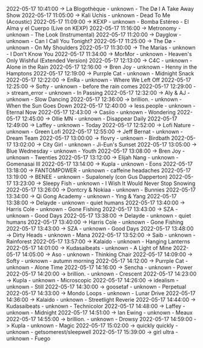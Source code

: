 2022-05-17 10:41:00 -> La Blogothèque - unknown - The Dø I A Take Away Show
2022-05-17 11:05:00 -> Kali Uchis - unknown - Dead To Me (Acoustic)
2022-05-17 11:09:00 -> KEXP - unknown - Bomba Estéreo - El Alma y el Cuerpo (Live on KEXP)
2022-05-17 11:16:00 -> Metronomy - unknown - The Look (Instrumental)
2022-05-17 11:20:00 -> Dayglow - unknown - Can I Call You Tonight?
2022-05-17 11:25:00 -> The Dø - unknown - On My Shoulders
2022-05-17 11:30:00 -> The Marías - unknown - I Don't Know You
2022-05-17 11:34:00 -> MorMor - unknown - Heaven's Only Wishful (Extended Version)
2022-05-17 12:13:00 -> C4C - unknown - Alone in the Rain
2022-05-17 12:16:00 -> Bren Joy - unknown - Henny in the Hamptons
2022-05-17 12:19:00 -> Purrple Cat - unknown - Midnight Snack
2022-05-17 12:22:00 -> EnRa - unknown - Where We Left Off
2022-05-17 12:25:00 -> Softy - unknown - before the rain comes
2022-05-17 12:29:00 -> stream_error - unknown - In Passing
2022-05-17 12:32:00 -> Aly & AJ - unknown - Slow Dancing
2022-05-17 12:36:00 -> brillion. - unknown - When the Sun Goes Down
2022-05-17 12:40:00 -> less.people - unknown - Eternal Now
2022-05-17 12:43:00 -> Casiio - unknown - Wondering
2022-05-17 12:45:00 -> Ollie MN - unknown - Disappear Daily
2022-05-17 12:49:00 -> Laffey - unknown - Today
2022-05-17 12:52:00 -> Lofi Nature - unknown - Green Lofi
2022-05-17 12:55:00 -> Jeff Bernat - unknown - Dream Team
2022-05-17 13:00:00 -> flovry - unknown - Birdbath
2022-05-17 13:02:00 -> City Girl - unknown - Ji-Eun's Sunset
2022-05-17 13:05:00 -> Blue Wednesday - unknown - Youth
2022-05-17 13:08:00 -> Bren Joy - unknown - Twenties
2022-05-17 13:12:00 -> Elijah Nang - unknown - Gomenasai III
2022-05-17 13:14:00 -> Kupla - unknown - Eons
2022-05-17 13:18:00 -> FANTOMPOWER - unknown - caffeine headaches
2022-05-17 13:19:00 -> BENEE - unknown - Supalonely (con Gus Dapperton)
2022-05-17 13:23:00 -> Sleepy Fish - unknown - I Wish It Would Never Stop Snowing
2022-05-17 13:26:00 -> Dontcry & Nokiaa - unknown - Bunnies
2022-05-17 13:34:00 -> Qi Gong Academy - unknown - Ying & Yang
2022-05-17 13:38:00 -> Delayde - unknown - quiet humans
2022-05-17 13:40:00 -> Harris Cole - unknown - Gone Fishing
2022-05-17 13:43:00 -> SZA - unknown - Good Days
2022-05-17 13:38:00 -> Delayde - unknown - quiet humans
2022-05-17 13:40:00 -> Harris Cole - unknown - Gone Fishing
2022-05-17 13:43:00 -> SZA - unknown - Good Days
2022-05-17 13:48:00 -> Dirty Heads - unknown - Mana
2022-05-17 13:52:00 -> Saib - unknown - Rainforest
2022-05-17 13:57:00 -> Kalaido - unknown - Hanging Lanterns
2022-05-17 14:01:00 -> Kudasaibeats - unknown - A Light of Mine
2022-05-17 14:05:00 -> Aso - unknown - Thinking Chair
2022-05-17 14:09:00 -> Softy - unknown - autumn morning
2022-05-17 14:12:00 -> Purrple Cat - unknown - Alone Time
2022-05-17 14:16:00 -> Sencha - unknown - Power
2022-05-17 14:20:00 -> brillion. - unknown - Crescent
2022-05-17 14:23:00 -> Kupla - unknown - Microscopic
2022-05-17 14:26:00 -> idealism - unknown - Still
2022-05-17 14:30:00 -> goosetaf - unknown - Perpetual
2022-05-17 14:33:00 -> Mondo Loops - unknown - Lunar Drive
2022-05-17 14:36:00 -> Kalaido - unknown - Streetlight Reverie
2022-05-17 14:44:00 -> Kudasaibeats - unknown - Technicolor
2022-05-17 14:48:00 -> Laffey - unknown - Midnight
2022-05-17 14:51:00 -> Ian Ewing - unknown - Meaux
2022-05-17 14:55:00 -> brillion. - unknown - Drowsy
2022-05-17 14:59:00 -> Kupla - unknown - Magic
2022-05-17 15:02:00 -> quickly quickly - unknown - getsomerest/sleepwell
2022-05-17 15:39:00 -> girl ultra - unknown - Fuego
